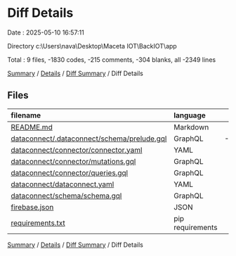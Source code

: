 # Diff Details

Date : 2025-05-10 16:57:11

Directory c:\\Users\\nava\\Desktop\\Maceta IOT\\BackIOT\\app

Total : 9 files,  -1830 codes, -215 comments, -304 blanks, all -2349 lines

[Summary](results.md) / [Details](details.md) / [Diff Summary](diff.md) / Diff Details

## Files
| filename | language | code | comment | blank | total |
| :--- | :--- | ---: | ---: | ---: | ---: |
| [README.md](/README.md) | Markdown | -3 | 0 | 0 | -3 |
| [dataconnect/.dataconnect/schema/prelude.gql](/dataconnect/.dataconnect/schema/prelude.gql) | GraphQL | -1,799 | -48 | -286 | -2,133 |
| [dataconnect/connector/connector.yaml](/dataconnect/connector/connector.yaml) | YAML | -1 | -16 | -1 | -18 |
| [dataconnect/connector/mutations.gql](/dataconnect/connector/mutations.gql) | GraphQL | 0 | -29 | -4 | -33 |
| [dataconnect/connector/queries.gql](/dataconnect/connector/queries.gql) | GraphQL | 0 | -73 | -6 | -79 |
| [dataconnect/dataconnect.yaml](/dataconnect/dataconnect.yaml) | YAML | -11 | -1 | -1 | -13 |
| [dataconnect/schema/schema.gql](/dataconnect/schema/schema.gql) | GraphQL | 0 | -48 | -5 | -53 |
| [firebase.json](/firebase.json) | JSON | -10 | 0 | -1 | -11 |
| [requirements.txt](/requirements.txt) | pip requirements | -6 | 0 | 0 | -6 |

[Summary](results.md) / [Details](details.md) / [Diff Summary](diff.md) / Diff Details